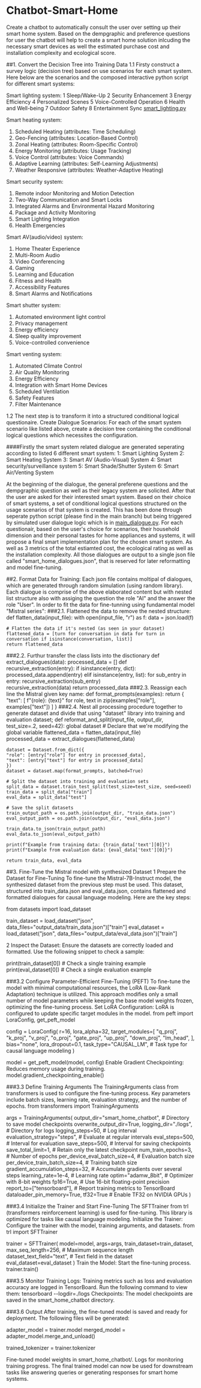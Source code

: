 # Chatbot-Smart-Home
Create a chatbot to automatically consult the user over setting up their smart home system. Based on the dempgraphic and preference questions for user the chatbot will help to create a smart home solution inlcuding the necessary smart devices as well the estimated purchase cost and installation complexity and ecological score.

##1. Convert the Decision Tree into Training Data
1.1 Firsty construct a survey logic (decision tree) based on use scenarios for each smart system. 
Here below are the scenarios and the composed interactive python script for different smart systems:

Smart lighting system:
1 Sleep/Wake-Up 
2 Security Enhancement
3 Energy Efficiency
4 Personalized Scenes
5 Voice-Controlled Operation
6 Health and Well-being
7 Outdoor Safety
8 Entertainment Sync
[smart_lighting.py](smart_lighting.py)

Smart heating system:
1. Scheduled Heating (attributes: Time Scheduling)
2. Geo-Fencing (attributes: Location-Based Control)
3. Zonal Heating (attributes: Room-Specific Control)
4. Energy Monitoring (attributes: Usage Tracking)
5. Voice Control (attributes: Voice Commands)
6. Adaptive Learning (attributes: Self-Learning Adjustments)
7. Weather Responsive (attributes: Weather-Adaptive Heating)

Smart security system:
1. Remote indoor Monitoring and Motion Detection
2. Two-Way Communication and Smart Locks
3. Integrated Alarms and Environmental Hazard Monitoring
4. Package and Activity Monitoring
5. Smart Lighting Integration
6. Health Emergencies

Smart AV(audio/video) system:
1. Home Theater Experience
2. Multi-Room Audio
3. Video Conferencing
4. Gaming
5. Learning and Education
6. Fitness and Health
7. Accessibility Features
8. Smart Alarms and Notifications

Smart shutter system:
1. Automated environment light control
2. Privacy management
3. Energy efficiency
4. Sleep quality improvement
5. Voice-controlled convenience

Smart venting system:
1. Automated Climate Control
2. Air Quality Monitoring
3. Energy Efficiency
4. Integration with Smart Home Devices
5. Scheduled Ventilation
6. Safety Features
7. Filter Maintenance

1.2 The next step is to transform it into a structured conditional logical questionaire. 
Create Dialogue Scenarios: For each of the smart system scenario like listed above, create a decision tree containing the conditional logical questions which necessites the configuration.


####Firstly the smart system related dialogue are generated seperating according to listed 6 different smart system:
1: Smart Lighting System
2: Smart Heating System
3: Smart AV (Audio-Visual) System
4: Smart security/surveillance system
5: Smart Shade/Shutter System
6: Smart Air/Venting System

At the beginning of the dialogue, the general preferene questions and the dempgraphic question as well as their legacy system are solicited. After that the user are asked for their interested smart system. 
Based on their choice of smart systems, a set of conditional logical questions structured on the usage scenarios of that system is created. This has been done through seperate python script (please find in the main branch) but being triggered by simulated user dialogue logic which is in [main_dialogue.py](main_dialogue.py). 
For each questionair, based on the user's choice for scenarios, their household dimension and their personal tastes for home appliances and systems, it will propose a final smart implementation plan for the chosen smart system. As well as 3 metrics of the total estiamted cost, the ecological rating as well as the installation complexity. 
All those dialogues are output to a single json file called "smart_home_dialogues.json", that is reserved for later reformatting and model fine-tuning.

##2. Format Data for Training: Each json file contains moltipal of dialogues, which are generated through random simulation (using random library). Each dialogue is comprise of the above elaborated content but with nested list structure also with assiging the question the role "AI" and the answer the role "User".
In order to fit the data for fine-tunning using fundamental model "Mistral series":
###2.1. Flattened the data to remove the nested structure:
   def flatten_data(input_file):
    with open(input_file, "r") as f:
        data = json.load(f)

    # Flatten the data if it's nested (as seen in your dataset)
    flattened_data = [turn for conversation in data for turn in conversation if isinstance(conversation, list)]
    return flattened_data
###2.2. Furthur transfer the class lists into the disctionary
   def extract_dialogues(data):
    processed_data = []
    def recursive_extraction(entry):
        if isinstance(entry, dict):
            processed_data.append(entry) 
        elif isinstance(entry, list):
            for sub_entry in entry:
                recursive_extraction(sub_entry)   
    recursive_extraction(data)
    return processed_data
###2.3. Reassign each line the Mistral given key name:
   def format_prompts(examples):
    return {
        "text": [
            f"{role}: {text}" for role, text in zip(examples["role"], examples["text"])
        ]
    } 
###2.4. Nest all processing procedure together to generate dataset and divide that using "dataset" library into training and evaluation dataset;
   def reformat_and_split(input_file, output_dir, test_size=.2, seed=42): 
    global dataset  # Declare that we're modifying the global variable
    flattened_data = flatten_data(input_file)   
    processed_data = extract_dialogues(flattened_data)
    
    dataset = Dataset.from_dict({
    "role": [entry["role"] for entry in processed_data],
    "text": [entry["text"] for entry in processed_data]
    })
    dataset = dataset.map(format_prompts, batched=True)

    # Split the dataset into training and evaluation sets
    split_data = dataset.train_test_split(test_size=test_size, seed=seed)
    train_data = split_data["train"]
    eval_data = split_data["test"]

    # Save the split datasets
    train_output_path = os.path.join(output_dir, "train_data.json")
    eval_output_path = os.path.join(output_dir, "eval_data.json")
    
    train_data.to_json(train_output_path)
    eval_data.to_json(eval_output_path)
  
    print(f"Example from training data: {train_data['text'][0]}")
    print(f"Example from evaluation data: {eval_data['text'][0]}")
    
    return train_data, eval_data



##3. Fine-Tune the Mistral model with synthesized Dataset
1 Prepare the Dataset for Fine-Tuning
To fine-tune the Mistral-7B-Instruct model, the synthesized dataset from the previous step must be used. This dataset, structured into train_data.json and eval_data.json, contains flattened and formatted dialogues for causal language modeling.
Here are the key steps:

from datasets import load_dataset

train_dataset = load_dataset("json", data_files="output_data/train_data.json")["train"]
eval_dataset = load_dataset("json", data_files="output_data/eval_data.json")["train"]

2 Inspect the Dataset:
Ensure the datasets are correctly loaded and formatted. Use the following snippet to check a sample:

print(train_dataset[0])  # Check a single training example
print(eval_dataset[0])   # Check a single evaluation example

###3.2 Configure Parameter-Efficient Fine-Tuning (PEFT)
To fine-tune the model with minimal computational resources, the LoRA (Low-Rank Adaptation) technique is utilized. This approach modifies only a small number of model parameters while keeping the base model weights frozen, optimizing the fine-tuning process.
Set LoRA Configuration:
LoRA is configured to update specific target modules in the model.
from peft import LoraConfig, get_peft_model

config = LoraConfig(
    r=16,
    lora_alpha=32,
    target_modules=[
        "q_proj", "k_proj", "v_proj", "o_proj",
        "gate_proj", "up_proj", "down_proj", "lm_head",
    ],
    bias="none",
    lora_dropout=0.1,
    task_type="CAUSAL_LM",  # Task type for causal language modeling
)

model = get_peft_model(model, config)
Enable Gradient Checkpointing:
Reduces memory usage during training.
model.gradient_checkpointing_enable()

###3.3 Define Training Arguments
The TrainingArguments class from transformers is used to configure the fine-tuning process. Key parameters include batch sizes, learning rate, evaluation strategy, and the number of epochs.
from transformers import TrainingArguments

args = TrainingArguments(
    output_dir="smart_home_chatbot",  # Directory to save model checkpoints
    overwrite_output_dir=True,
    logging_dir="./logs",             # Directory for logs
    logging_steps=50,                 # Log interval
    evaluation_strategy="steps",      # Evaluate at regular intervals
    eval_steps=500,                   # Interval for evaluation
    save_steps=500,                   # Interval for saving checkpoints
    save_total_limit=1,               # Retain only the latest checkpoint
    num_train_epochs=3,               # Number of epochs
    per_device_eval_batch_size=4,     # Evaluation batch size
    per_device_train_batch_size=4,    # Training batch size
    gradient_accumulation_steps=32,   # Accumulate gradients over several steps
    learning_rate=1e-4,               # Learning rate
    optim="adamw_8bit",               # Optimizer with 8-bit weights
    fp16=True,                        # Use 16-bit floating-point precision
    report_to=["tensorboard"],        # Report training metrics to TensorBoard
    dataloader_pin_memory=True,
    tf32=True                         # Enable TF32 on NVIDIA GPUs
)

###3.4 Initialize the Trainer and Start Fine-Tuning
The SFTTrainer from trl (transformers reinforcement learning) is used for fine-tuning. This library is optimized for tasks like causal language modeling.
Initialize the Trainer:
Configure the trainer with the model, training arguments, and datasets.
from trl import SFTTrainer

trainer = SFTTrainer(
    model=model,
    args=args,
    train_dataset=train_dataset,
    max_seq_length=256,          # Maximum sequence length
    dataset_text_field="text",   # Text field in the dataset
    eval_dataset=eval_dataset
)
Train the Model:
Start the fine-tuning process.
trainer.train()

###3.5 Monitor Training
Logs: Training metrics such as loss and evaluation accuracy are logged in TensorBoard. Run the following command to view them:
tensorboard --logdir=./logs
Checkpoints: The model checkpoints are saved in the smart_home_chatbot directory.

###3.6 Output
After training, the fine-tuned model is saved and ready for deployment. The following files will be generated:

adapter_model = trainer.model
merged_model = adapter_model.merge_and_unload()

trained_tokenizer = trainer.tokenizer

Fine-tuned model weights in smart_home_chatbot/.
Logs for monitoring training progress.
The final trained model can now be used for downstream tasks like answering queries or generating responses for smart home systems.


